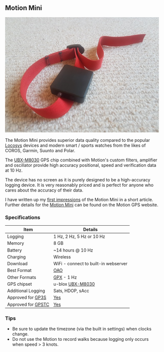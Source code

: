 ## Motion Mini


![mini](img/mini.jpg)



The Motion Mini provides superior data quality compared to the popular [Locosys](../../locosys/README.md) devices and modern smart / sports watches from the likes of COROS, Garmin, Suunto and Polar.

The [UBX-M8030](https://www.u-blox.com/en/product/ubx-m8030-series) GPS chip combined with Motion's custom filters, amplifier and oscillator provide high accuracy positional, speed and verification data at 10 Hz.

The device has no screen as it is purely designed to be a high-accuracy logging device. It is very reasonably priced and is perfect for anyone who cares about the accuracy of their data.

I have written up my [first impressions](first-impressions.md) of the Motion Mini in a short article. Further details for the [Motion Mini](https://www.motion-gps.com/motion/documentation.html) can be found on the Motion GPS website.



### Specifications

| Item                                                       | Details                                                      |
| ---------------------------------------------------------- | ------------------------------------------------------------ |
| Logging                                                    | 1 Hz, 2 Hz,  5 Hz or 10 Hz                                   |
| Memory                                                     | 8 GB                                                         |
| Battery                                                    | ~14 hours @ 10 Hz                                            |
| Charging                                                   | Wireless                                                     |
| Download                                                   | WiFi - connect to built-in webserver                         |
| Best Format                                                | [OAO](https://www.motion-gps.com/motion/documentation/oao-file-format.html) |
| Other Formats                                              | [GPX](https://en.wikipedia.org/wiki/GPS_Exchange_Format) - 1 Hz |
| GPS chipset                                                | u-blox [UBX-M8030](https://www.u-blox.com/en/product/ubx-m8030-series) |
| Additional Logging                                         | Sats, HDOP, sAcc                                             |
| Approved for [GP3S](https://www.gps-speedsurfing.com/)     | [Yes](https://www.gps-speedsurfing.com/default.aspx?mnu=item&item=gpsother) |
| Approved for [GPSTC](https://www.gpsteamchallenge.com.au/) | [Yes](https://www.gpsteamchallenge.com.au/pages/rules)       |



### Tips

- Be sure to update the timezone (via the built in settings) when clocks change.
- Do not use the Motion to record walks because logging only occurs when speed > 3 knots.